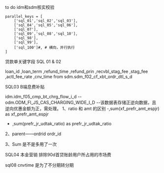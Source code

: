to do
idm和sdm核实校验

```
parallel_keys = [
    ['sql_01','sql_02','sql_03'],
    ['sql_04','sql_05','sql_06'],
    ['sql_07'],
    ['sql_09','sql_08','sql_10'],
    ['sql_98'],
    ['sql_99'],
    ['sql_100']#, # 横向，并行执行
]
```



贷款单关键字段  SQL 01 & 02

loan_id
,loan_term
,refund_time
,refund_prin
,recvbl_stag_fee
,stag_fee
,actl_fee_rate
,cnv_time 
from sdm.sdm_f02_cf_xbt_ordr_dtl_s_d


SQL03
B端息费补贴

idm.idm_f05_cmp_bt_chrg_flow_i_d   --odm.ODM_FI_JS_CAS_CHARGING_WIDE_I_D  --该数据表存储正逆向数据，且逆向优惠金额为正，需处理。
1、ratio 和 amt 的区别
-,sum(xf_prefr_amt_espjr) as xf_prefr_amt_espjr
- ,sum(prefr_jr_udtak_ratio) as prefr_jr_udtak_ratio

2、parent——ordrid
ordr_id

3、Sum 是不是多用了一次


SQL04
 本金营销
 排除90d首贷账龄用户所占用的市场费
 
 
sql08 
 cnvtime 是为了不分期转分期